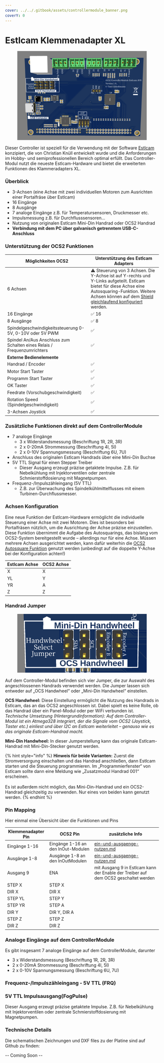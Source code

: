 ```yaml
---
cover: ../../.gitbook/assets/controllermodule_banner.png
coverY: 0
---
```


# Estlcam Klemmenadapter XL

<figure><img src="../../.gitbook/assets/Screenshot 2024-10-26 104322.png" alt=""><figcaption></figcaption></figure>

Dieser Controller ist speziell für die Verwendung mit der Software [Estlcam ](https://www.estlcam.de/)konzipiert, die von Christian Knüll entwickelt wurde und die Anforderungen im Hobby- und semiprofessionellen Bereich optimal erfüllt. Das Controller-Modul nutzt die neueste Estlcam-Hardware und bietet die erweiterten Funktionen des Klammeradapters XL.

### Überblick

* 3-Achsen (eine Achse mit zwei individuellen Motoren zum Ausrichten einer Portalfräse über Estlcam)
* 16 Eingänge
* 8 Ausgänge
* 7 analoge Eingänge z.B. für Temperatursensoren, Druckmesser etc.
* Impulsmessung z.B. für Durchflusssensoren...
* Nutzung von originalen Estlcam Mini-Din Handrad oder OCS2 Handrad
* **Verbindung mit dem PC über galvanisch getrenntem USB-C-Anschluss**

### Unterstützung der OCS2 Funktionen

<table><thead><tr><th width="313">Möglichkeiten OCS2</th><th width="432">Unterstützung des Estlcam Adapters</th></tr></thead><tbody><tr><td>6 Achsen</td><td><span data-gb-custom-inline data-tag="emoji" data-code="26a0">⚠️</span> Steuerung von 3 Achsen. Die Y-Achse ist auf Y-rechts und Y-Links aufgeteilt. Estlcam bietet für diese Achse eine Autosquaring-Funktion. Weitere Achsen können auf dem <a href="../mainboard-mini/anschluesse-jumper.md#achsenkonfiguration">Shield gleichlaufend konfiguriert </a>werden.</td></tr><tr><td>16 Eingänge</td><td><span data-gb-custom-inline data-tag="emoji" data-code="2705">✅</span> 16 </td></tr><tr><td>8 Ausgänge</td><td><span data-gb-custom-inline data-tag="emoji" data-code="2705">✅</span> 8</td></tr><tr><td>Spindelgeschwindigkeitssteuerung 0-5V, 0-10V oder 5V PWM</td><td><span data-gb-custom-inline data-tag="emoji" data-code="2705">✅</span></td></tr><tr><td>Spindel An/Aus Anschluss zum Schalten eines Relais / Frequenzumrichters</td><td><span data-gb-custom-inline data-tag="emoji" data-code="2705">✅</span></td></tr><tr><td><strong>Externe Bedienelemente</strong></td><td></td></tr><tr><td>Handrad / Encoder</td><td><span data-gb-custom-inline data-tag="emoji" data-code="2705">✅</span></td></tr><tr><td>Motor Start Taster</td><td><span data-gb-custom-inline data-tag="emoji" data-code="2705">✅</span></td></tr><tr><td>Programm Start Taster</td><td><span data-gb-custom-inline data-tag="emoji" data-code="2705">✅</span></td></tr><tr><td>OK Taster</td><td><span data-gb-custom-inline data-tag="emoji" data-code="2705">✅</span></td></tr><tr><td>Feedrate (Vorschubgeschwindigkeit)</td><td><span data-gb-custom-inline data-tag="emoji" data-code="2705">✅</span></td></tr><tr><td>Rotation Speed (Spindelgeschwindigkeit)</td><td><span data-gb-custom-inline data-tag="emoji" data-code="2705">✅</span></td></tr><tr><td>3-Achsen Joystick </td><td><span data-gb-custom-inline data-tag="emoji" data-code="2705">✅</span></td></tr></tbody></table>

### Zusätzliche Funktionen direkt auf dem ControllerModule

* 7 analoge Eingänge
  * 3 x Widerstandsmessung (Beschriftung 1R, 2R, 3R)
  * 2 x 0-20mA Strommessung (Beschriftung 4I, 5I)
  * 2 x 0-10V Spannungsmessung (Beschriftung 6U, 7U)
* Anschluss des originalen Estlcam Handrads über eine Mini-Din Buchse
* 5V TTL Signal für einen Stepper Treiber
  * Dieser Ausgang erzeugt präzise getaktete Impulse. Z.B. für Nebelkühlung mit Injektorventilen oder zentrale Schmierstoffdosierung mit Magnetpumpen.
* Frequenz-/Impulszähleingang (5V TTL)
  * Z.B. zur Überwachung des Spindelkühlmittelflusses mit einem Turbinen-Durchflussmesser.

### Achsen Konfiguration

Eine neue Funktion der Estlcam-Hardware ermöglicht die individuelle Steuerung einer Achse mit zwei Motoren. Dies ist besonders bei Portalfräsen nützlich, um die Ausrichtung der Achse präzise einzustellen. Diese Funktion übernimmt die Aufgabe des Autosquarings, das bislang vom OCS2-System bereitgestellt wurde – allerdings nur für eine Achse. Müssen mehrere Achsen ausgerichtet werden, kann dafür weiterhin die [OCS2 Autosquare Funktion](../guides-zubehoer/autosquaring.md) genutzt werden (unbedingt auf die doppelte Y-Achse bei der Konfiguration achten!)&#x20;

| Estlcam Achse | OCS2 Achse |
| ------------- | ---------- |
| X             | X          |
| YL            | Y          |
| YR            | A          |
| Z             | Z          |

### Handrad Jumper

<figure><img src="../../.gitbook/assets/CM_Estlcam_AVR_Handwheel_Jumper.png" alt=""><figcaption></figcaption></figure>

Auf dem Controller-Modul befinden sich vier Jumper, die zur Auswahl des angeschlossenen Handrads verwendet werden. Die Jumper lassen sich entweder auf „OCS Handwheel“ oder „Mini-Din Handwheel“ einstellen.

**OCS Handwheel:** Diese Einstellung ermöglicht die Nutzung des Handrads in Estlcam, das an das OCS2 angeschlossen ist. Dabei spielt es keine Rolle, ob das Handrad über ein Panel-Modul oder per WiFi verbunden ist. \
_Technische Umsetzung (Hintergrundinformation): Auf dem Controller-Modul ist ein Atmega328 integriert, der die Signale vom OCS2 (Joystick, Taster etc.) einliest und über I2C an Estlcam weiterleitet – genauso wie es das originale Estlcam-Handrad macht._

**Mini-Din Handwheel:** In dieser Jumperstellung kann das originale Estlcam-Handrad mit Mini-Din-Stecker genutzt werden.

{% hint style="info" %}
**Hinweis für beide Varianten:** Zuerst die Stromversorgung einschalten und das Handrad anschließen, dann Estlcam starten und die Steuerung programmieren. Im „Programmierfenster“ von Estlcam sollte dann eine Meldung wie „Zusatzmodul Handrad 001“ erscheinen. \
\
Es ist außerdem nicht möglich, das Mini-Din-Handrad und ein OCS2-Handrad gleichzeitig zu verwenden. Nur eines von beiden kann genutzt werden.
{% endhint %}

### Pin Mapping

Hier einmal eine Übersicht über die Funktionen und Pins

| Klemmenadapter Pin | OCS2 Pin                           | zusätzliche Info                                                                        |
| ------------------ | ---------------------------------- | --------------------------------------------------------------------------------------- |
| Eingänge 1-16      | Eingänge 1-16 an den InOut-Modulen | [ein-und-ausgaenge-nutzen.md](../guides-zubehoer/ein-und-ausgaenge-nutzen.md "mention") |
| Ausgänge 1-8       | Ausgänge 1-8 an den InOutModulen   | [ein-und-ausgaenge-nutzen.md](../guides-zubehoer/ein-und-ausgaenge-nutzen.md "mention") |
| Ausgang 9          | ENA                                | mit Ausgang 9 in Estlcam kann der Enable der Treiber auf dem OCS2 geschaltet werden     |
| STEP X             | STEP X                             |                                                                                         |
| DIR X              | DIR X                              |                                                                                         |
| STEP YL            | STEP Y                             |                                                                                         |
| STEP YR            | STEP A                             |                                                                                         |
| DIR Y              | DIR Y, DIR A                       |                                                                                         |
| STEP Z             | STEP Z                             |                                                                                         |
| DIR Z              | DIR Z                              |                                                                                         |

### Analoge Eingänge auf dem ControllerModule

Es gibt insgesamt 7 analoge Eingänge auf dem ControllerModule, darunter

* 3 x Widerstandsmessung (Beschriftung 1R, 2R, 3R)
* 2 x 0-20mA Strommessung (Beschriftung 4I, 5I)
* 2 x 0-10V Spannungsmessung (Beschriftung 6U, 7U)

### Frequenz-/Impulszähleingang - 5V TTL (FRQ)

### 5V TTL Impulsausgang(FogPulse)

Dieser Ausgang erzeugt präzise getaktete Impulse. Z.B. für Nebelkühlung mit Injektorventilen oder zentrale Schmierstoffdosierung mit Magnetpumpen.





### Technische Details

Die schematischen Zeichnungen und DXF files zu der Platine sind auf Github zu finden:

\-- Coming Soon --
